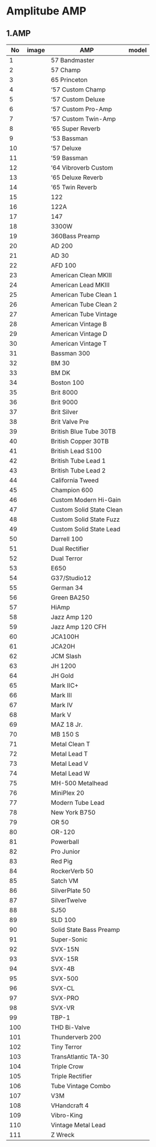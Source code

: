 # Amplitube AMP
## 1.AMP

| No  | image | AMP                      | model |
|-----|-------|--------------------------|-------|
| 1   |       | 57 Bandmaster            |       |
| 2   |       | 57 Champ                 |       |
| 3   |       | 65 Princeton             |       |
| 4   |       | ‘57 Custom Champ         |       |
| 5   |       | ‘57 Custom Deluxe        |       |
| 6   |       | ‘57 Custom Pro-Amp       |       |
| 7   |       | ‘57 Custom Twin-Amp      |       |
| 8   |       | ‘65 Super Reverb         |       |
| 9   |       | ’53 Bassman              |       |
| 10  |       | ’57 Deluxe               |       |
| 11  |       | ’59 Bassman              |       |
| 12  |       | ’64 Vibroverb Custom     |       |
| 13  |       | ’65 Deluxe Reverb        |       |
| 14  |       | ’65 Twin Reverb          |       |
| 15  |       | 122                      |       |
| 16  |       | 122A                     |       |
| 17  |       | 147                      |       |
| 18  |       | 3300W                    |       |
| 19  |       | 360Bass Preamp           |       |
| 20  |       | AD 200                   |       |
| 21  |       | AD 30                    |       |
| 22  |       | AFD 100                  |       |
| 23  |       | American Clean MKIII     |       |
| 24  |       | American Lead MKIII      |       |
| 25  |       | American Tube Clean 1    |       |
| 26  |       | American Tube Clean 2    |       |
| 27  |       | American Tube Vintage    |       |
| 28  |       | American Vintage B       |       |
| 29  |       | American Vintage D       |       |
| 30  |       | American Vintage T       |       |
| 31  |       | Bassman 300              |       |
| 32  |       | BM 30                    |       |
| 33  |       | BM DK                    |       |
| 34  |       | Boston 100               |       |
| 35  |       | Brit 8000                |       |
| 36  |       | Brit 9000                |       |
| 37  |       | Brit Silver              |       |
| 38  |       | Brit Valve Pre           |       |
| 39  |       | British Blue Tube 30TB   |       |
| 40  |       | British Copper 30TB      |       |
| 41  |       | British Lead S100        |       |
| 42  |       | British Tube Lead 1      |       |
| 43  |       | British Tube Lead 2      |       |
| 44  |       | California Tweed         |       |
| 45  |       | Champion 600             |       |
| 46  |       | Custom Modern Hi-Gain    |       |
| 47  |       | Custom Solid State Clean |       |
| 48  |       | Custom Solid State Fuzz  |       |
| 49  |       | Custom Solid State Lead  |       |
| 50  |       | Darrell 100              |       |
| 51  |       | Dual Rectifier           |       |
| 52  |       | Dual Terror              |       |
| 53  |       | E650                     |       |
| 54  |       | G37/Studio12             |       |
| 55  |       | German 34                |       |
| 56  |       | Green BA250              |       |
| 57  |       | HiAmp                    |       |
| 58  |       | Jazz Amp 120             |       |
| 59  |       | Jazz Amp 120 CFH         |       |
| 60  |       | JCA100H                  |       |
| 61  |       | JCA20H                   |       |
| 62  |       | JCM Slash                |       |
| 63  |       | JH 1200                  |       |
| 64  |       | JH Gold                  |       |
| 65  |       | Mark IIC+                |       |
| 66  |       | Mark III                 |       |
| 67  |       | Mark IV                  |       |
| 68  |       | Mark V                   |       |
| 69  |       | MAZ 18 Jr.               |       |
| 70  |       | MB 150 S                 |       |
| 71  |       | Metal Clean T            |       |
| 72  |       | Metal Lead T             |       |
| 73  |       | Metal Lead V             |       |
| 74  |       | Metal Lead W             |       |
| 75  |       | MH-500 Metalhead         |       |
| 76  |       | MiniPlex 20              |       |
| 77  |       | Modern Tube Lead         |       |
| 78  |       | New York B750            |       |
| 79  |       | OR 50                    |       |
| 80  |       | OR-120                   |       |
| 81  |       | Powerball                |       |
| 82  |       | Pro Junior               |       |
| 83  |       | Red Pig                  |       |
| 84  |       | RockerVerb 50            |       |
| 85  |       | Satch VM                 |       |
| 86  |       | SilverPlate 50           |       |
| 87  |       | SilverTwelve             |       |
| 88  |       | SJ50                     |       |
| 89  |       | SLD 100                  |       |
| 90  |       | Solid State Bass Preamp  |       |
| 91  |       | Super-Sonic              |       |
| 92  |       | SVX-15N                  |       |
| 93  |       | SVX-15R                  |       |
| 94  |       | SVX-4B                   |       |
| 95  |       | SVX-500                  |       |
| 96  |       | SVX-CL                   |       |
| 97  |       | SVX-PRO                  |       |
| 98  |       | SVX-VR                   |       |
| 99  |       | TBP-1                    |       |
| 100 |       | THD Bi-Valve             |       |
| 101 |       | Thunderverb 200          |       |
| 102 |       | Tiny Terror              |       |
| 103 |       | TransAtlantic TA-30      |       |
| 104 |       | Triple Crow              |       |
| 105 |       | Triple Rectifier         |       |
| 106 |       | Tube Vintage Combo       |       |
| 107 |       | V3M                      |       |
| 108 |       | VHandcraft 4             |       |
| 109 |       | Vibro-King               |       |
| 110 |       | Vintage Metal Lead       |       |
| 111 |       | Z Wreck                  |



